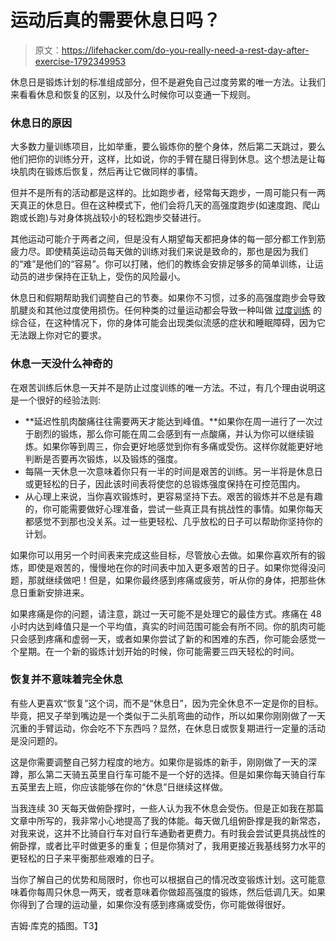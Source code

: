 # 运动后真的需要休息日吗？

> 原文：<https://lifehacker.com/do-you-really-need-a-rest-day-after-exercise-1792349953>

休息日是锻炼计划的标准组成部分，但不是避免自己过度劳累的唯一方法。让我们来看看休息和恢复的区别，以及什么时候你可以变通一下规则。



### 休息日的原因

大多数力量训练项目，比如举重，要么锻炼你的整个身体，然后第二天跳过，要么他们把你的训练分开，这样，比如说，你的手臂在腿日得到休息。这个想法是让每块肌肉在锻炼后恢复，然后再让它做同样的事情。

但并不是所有的活动都是这样的。比如跑步者，经常每天跑步，一周可能只有一两天真正的休息日。但在这种模式下，他们会将几天的高强度跑步(如速度跑、爬山跑或长跑)与对身体挑战较小的轻松跑步交替进行。

其他运动可能介于两者之间，但是没有人期望每天都把身体的每一部分都工作到筋疲力尽。即使精英运动员每天做的训练对我们来说是致命的，那也是因为我们的“难”是他们的“容易”。你可以打赌，他们的教练会安排足够多的简单训练，让运动员的进步保持在正轨上，受伤的风险最小。

休息日和假期帮助我们调整自己的节奏。如果你不习惯，过多的高强度跑步会导致肌腱炎和其他过度使用损伤。任何种类的过量运动都会导致一种叫做 [过度训练](https://en.wikipedia.org/wiki/Overtraining) 的综合征，在这种情况下，你的身体可能会出现类似流感的症状和睡眠障碍，因为它无法跟上你对它的要求。

### 休息一天没什么神奇的

在艰苦训练后休息一天并不是防止过度训练的唯一方法。不过，有几个理由说明这是一个很好的经验法则:

*   **延迟性肌肉酸痛往往需要两天才能达到峰值。**如果你在周一进行了一次过于剧烈的锻炼，那么你可能在周二会感到有一点酸痛，并认为你可以继续锻炼。如果你等到周三，你会更好地感觉到你有多痛或受伤。这样你就能更好地判断是否要再次锻炼，以及锻炼的强度。
*   每隔一天休息一次意味着你只有一半的时间是艰苦的训练。另一半将是休息日或更轻松的日子，因此该时间表将使您的总锻炼强度保持在可控范围内。
*   从心理上来说，当你喜欢锻炼时，更容易坚持下去。艰苦的锻炼并不总是有趣的，你可能需要做好心理准备，尝试一些真正具有挑战性的事情。如果你每天都感觉不到那也没关系。过一些更轻松、几乎放松的日子可以帮助你坚持你的计划。

如果你可以用另一个时间表来完成这些目标，尽管放心去做。如果你喜欢所有的锻炼，即使是艰苦的，慢慢地在你的时间表中加入更多艰苦的日子。如果你觉得没问题，那就继续做吧！但是，如果你最终感到疼痛或疲劳，听从你的身体，把那些休息日重新安排进来。

如果疼痛是你的问题，请注意，跳过一天可能不是处理它的最佳方式。疼痛在 48 小时内达到峰值只是一个平均值，真实的时间范围可能会有所不同。你的肌肉可能只会感到疼痛和虚弱一天，或者如果你尝试了新的和困难的东西，你可能会感觉一个星期。在一个新的锻炼计划开始的时候，你可能需要三四天轻松的时间。

### 恢复并不意味着完全休息

有些人更喜欢“恢复”这个词，而不是“休息日”，因为完全休息不一定是你的目标。毕竟，把叉子举到嘴边是一个类似于二头肌弯曲的动作，所以如果你刚刚做了一天沉重的手臂运动，你会吃不下东西吗？显然，在休息日或恢复期进行一定量的活动是没问题的。

这是你需要调整自己努力程度的地方。如果你是锻炼的新手，刚刚做了一天的深蹲，那么第二天骑五英里自行车可能不是一个好的选择。但是如果你每天骑自行车五英里去上班，你应该能够在你的“休息”日继续这样做。

当我连续 30 天每天做俯卧撑时，一些人认为我不休息会受伤。但是正如我在那篇文章中所写的，我非常小心地提高了我的体能。每天做几组俯卧撑是我的新常态，对我来说，这并不比骑自行车对自行车通勤者更费力。有时我会尝试更具挑战性的俯卧撑，或者比平时做更多的重复；但是你猜对了，我用更接近我基线努力水平的更轻松的日子来平衡那些艰难的日子。

当你了解自己的优势和局限时，你也可以根据自己的情况改变锻炼计划。这可能意味着你每周只休息一两天，或者意味着你做超高强度的锻炼，然后低调几天。如果你得到了合理的运动量，如果你没有感到疼痛或受伤，你可能做得很好。

吉姆·库克的插图。T3】